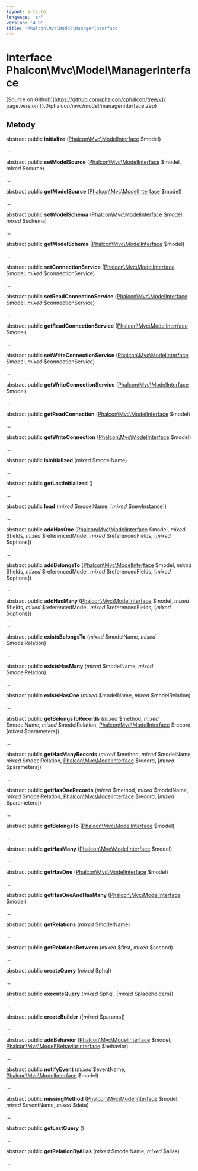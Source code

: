 ```yaml
---
layout: article
language: 'en'
version: '4.0'
title: 'Phalcon\Mvc\Model\ManagerInterface'
---
```

# Interface **Phalcon\Mvc\Model\ManagerInterface**

[Source on Github](https://github.com/phalcon/cphalcon/tree/v{{ page.version }}.0/phalcon/mvc/model/managerinterface.zep)

## Metody

abstract public **initialize** ([Phalcon\Mvc\ModelInterface](Phalcon_Mvc_ModelInterface) $model)

...

abstract public **setModelSource** ([Phalcon\Mvc\ModelInterface](Phalcon_Mvc_ModelInterface) $model, *mixed* $source)

...

abstract public **getModelSource** ([Phalcon\Mvc\ModelInterface](Phalcon_Mvc_ModelInterface) $model)

...

abstract public **setModelSchema** ([Phalcon\Mvc\ModelInterface](Phalcon_Mvc_ModelInterface) $model, *mixed* $schema)

...

abstract public **getModelSchema** ([Phalcon\Mvc\ModelInterface](Phalcon_Mvc_ModelInterface) $model)

...

abstract public **setConnectionService** ([Phalcon\Mvc\ModelInterface](Phalcon_Mvc_ModelInterface) $model, *mixed* $connectionService)

...

abstract public **setReadConnectionService** ([Phalcon\Mvc\ModelInterface](Phalcon_Mvc_ModelInterface) $model, *mixed* $connectionService)

...

abstract public **getReadConnectionService** ([Phalcon\Mvc\ModelInterface](Phalcon_Mvc_ModelInterface) $model)

...

abstract public **setWriteConnectionService** ([Phalcon\Mvc\ModelInterface](Phalcon_Mvc_ModelInterface) $model, *mixed* $connectionService)

...

abstract public **getWriteConnectionService** ([Phalcon\Mvc\ModelInterface](Phalcon_Mvc_ModelInterface) $model)

...

abstract public **getReadConnection** ([Phalcon\Mvc\ModelInterface](Phalcon_Mvc_ModelInterface) $model)

...

abstract public **getWriteConnection** ([Phalcon\Mvc\ModelInterface](Phalcon_Mvc_ModelInterface) $model)

...

abstract public **isInitialized** (*mixed* $modelName)

...

abstract public **getLastInitialized** ()

...

abstract public **load** (*mixed* $modelName, [*mixed* $newInstance])

...

abstract public **addHasOne** ([Phalcon\Mvc\ModelInterface](Phalcon_Mvc_ModelInterface) $model, *mixed* $fields, *mixed* $referencedModel, *mixed* $referencedFields, [*mixed* $options])

...

abstract public **addBelongsTo** ([Phalcon\Mvc\ModelInterface](Phalcon_Mvc_ModelInterface) $model, *mixed* $fields, *mixed* $referencedModel, *mixed* $referencedFields, [*mixed* $options])

...

abstract public **addHasMany** ([Phalcon\Mvc\ModelInterface](Phalcon_Mvc_ModelInterface) $model, *mixed* $fields, *mixed* $referencedModel, *mixed* $referencedFields, [*mixed* $options])

...

abstract public **existsBelongsTo** (*mixed* $modelName, *mixed* $modelRelation)

...

abstract public **existsHasMany** (*mixed* $modelName, *mixed* $modelRelation)

...

abstract public **existsHasOne** (*mixed* $modelName, *mixed* $modelRelation)

...

abstract public **getBelongsToRecords** (*mixed* $method, *mixed* $modelName, *mixed* $modelRelation, [Phalcon\Mvc\ModelInterface](Phalcon_Mvc_ModelInterface) $record, [*mixed* $parameters])

...

abstract public **getHasManyRecords** (*mixed* $method, *mixed* $modelName, *mixed* $modelRelation, [Phalcon\Mvc\ModelInterface](Phalcon_Mvc_ModelInterface) $record, [*mixed* $parameters])

...

abstract public **getHasOneRecords** (*mixed* $method, *mixed* $modelName, *mixed* $modelRelation, [Phalcon\Mvc\ModelInterface](Phalcon_Mvc_ModelInterface) $record, [*mixed* $parameters])

...

abstract public **getBelongsTo** ([Phalcon\Mvc\ModelInterface](Phalcon_Mvc_ModelInterface) $model)

...

abstract public **getHasMany** ([Phalcon\Mvc\ModelInterface](Phalcon_Mvc_ModelInterface) $model)

...

abstract public **getHasOne** ([Phalcon\Mvc\ModelInterface](Phalcon_Mvc_ModelInterface) $model)

...

abstract public **getHasOneAndHasMany** ([Phalcon\Mvc\ModelInterface](Phalcon_Mvc_ModelInterface) $model)

...

abstract public **getRelations** (*mixed* $modelName)

...

abstract public **getRelationsBetween** (*mixed* $first, *mixed* $second)

...

abstract public **createQuery** (*mixed* $phql)

...

abstract public **executeQuery** (*mixed* $phql, [*mixed* $placeholders])

...

abstract public **createBuilder** ([*mixed* $params])

...

abstract public **addBehavior** ([Phalcon\Mvc\ModelInterface](Phalcon_Mvc_ModelInterface) $model, [Phalcon\Mvc\Model\BehaviorInterface](Phalcon_Mvc_Model_BehaviorInterface) $behavior)

...

abstract public **notifyEvent** (*mixed* $eventName, [Phalcon\Mvc\ModelInterface](Phalcon_Mvc_ModelInterface) $model)

...

abstract public **missingMethod** ([Phalcon\Mvc\ModelInterface](Phalcon_Mvc_ModelInterface) $model, *mixed* $eventName, *mixed* $data)

...

abstract public **getLastQuery** ()

...

abstract public **getRelationByAlias** (*mixed* $modelName, *mixed* $alias)

...